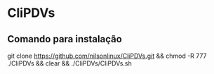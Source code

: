# CliPDVs
## Comando para instalação 
git clone https://github.com/nilsonlinux/CliPDVs.git && chmod -R 777 ./CliPDVs && clear && ./CliPDVs/CliPDVs.sh
